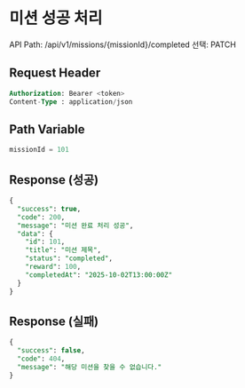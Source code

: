 # 미션 성공 처리

API Path: /api/v1/missions/{missionId}/completed
선택: PATCH

## **Request Header**

```sql
Authorization: Bearer <token>
Content-Type : application/json
```

## Path Variable

```sql
missionId = 101
```

## Response (성공)

```sql
{
  "success": true,
  "code": 200,
  "message": "미션 완료 처리 성공",
  "data": {
    "id": 101,
    "title": "미션 제목",
    "status": "completed",
    "reward": 100,
    "completedAt": "2025-10-02T13:00:00Z"
  }
}
```

## Response (실패)

```sql
{
  "success": false,
  "code": 404,
  "message": "해당 미션을 찾을 수 없습니다."
}
```